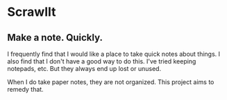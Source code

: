 ScrawlIt
========

Make a note. Quickly.
---------------------

I frequently find that I would like a place to take quick notes about things. 
I also find that I don't have a good way to do this.
I've tried keeping notepads, etc.
But they always end up lost or unused.

When I do take paper notes, they are not organized. This project aims to remedy that.